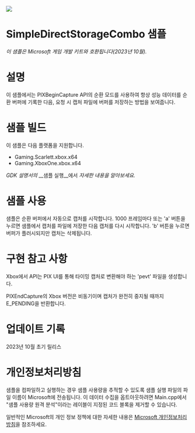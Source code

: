 ![](./media/image1.png)

# SimpleDirectStorageCombo 샘플

*이 샘플은 Microsoft 게임 개발 키트와 호환됩니다(2023년 10월).*

# 설명

이 샘플에서는 PIXBeginCapture API의 순환 모드를 사용하여 항상 성능 데이터를 순환 버퍼에 기록한 다음, 요청 시 캡처 파일에 버퍼를 저장하는 방법을 보여줍니다.

# 샘플 빌드

이 샘플은 다음 플랫폼을 지원합니다.

- Gaming.Scarlett.xbox.x64
- Gaming.XboxOne.xbox.x64

*GDK 설명서의* __샘플 실행__에서 *자세한 내용을 알아보세요.*

# 샘플 사용

샘플은 순환 버퍼에서 자동으로 캡처를 시작합니다. 1000 프레임마다 또는 'a' 버튼을 누르면 샘플에서 캡처를 파일에 저장한 다음 캡처를 다시 시작합니다. 'b' 버튼을 누르면 버퍼가 플러시되지만 캡처는 삭제됩니다.

# 구현 참고 사항

Xbox에서 API는 PIX UI를 통해 타이밍 캡처로 변환해야 하는 'pevt' 파일을 생성합니다.

PIXEndCapture의 Xbox 버전은 비동기이며 캡처가 완전히 중지될 때까지 E_PENDING을 반환합니다.

# 업데이트 기록

2023년 10월 초기 릴리스

# 개인정보처리방침

샘플을 컴파일하고 실행하는 경우 샘플 사용량을 추적할 수 있도록 샘플 실행 파일의 파일 이름이 Microsoft에 전송됩니다. 이 데이터 수집을 옵트아웃하려면 Main.cpp에서 "샘플 사용량 원격 분석"이라는 레이블이 지정된 코드 블록을 제거할 수 있습니다.

일반적인 Microsoft의 개인 정보 정책에 대한 자세한 내용은 [Microsoft 개인정보처리방침](https://privacy.microsoft.com/en-us/privacystatement/)을 참조하세요.


